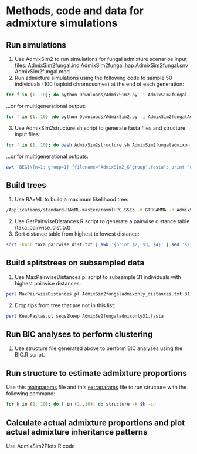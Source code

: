 # Methods, code and data for admixture simulations
## Run simulations
1. Use AdmixSim2 to run simulations for fungal admixture scenarios
Input files:
AdmixSim2fungal.ind
AdmixSim2fungal.hap
AdmixSim2fungal.snv
AdmixSim2fungal.mod
2. Run admixture simulations using the following code to sample 50 individuals (100 haploid chromosomes) at the end of each generation:
```bash
for f in {1..10}; do python Downloads/AdmixSim2.py -i AdmixSim2fungal -p Admix1 -g $f -n 50 --rec-rate 0.0000005 --mut-rate 0.0000005 -o AdmixSim2fungaladmixonlyG${f}.out; done
```
...or for multigenerational output:
```bash
for f in {1..10} ;do python Downloads/AdmixSim2.py -i AdmixSim2fungalAdmixOnly/AdmixSim2bottleneck -p Admix1,Admix1,Admix1,Admix1,Admix1,Admix1,Admix1,Admix1,Admix1 -g 2,3,4,5,6,7,8,9,10 -n 50,50,50,50,50,50,50,50,50 --rec-rate 0.0000005 --mut-rate 0.0000005 -o AdmixSim2testExpt${f}.out; done
```
3. Use AdmixSim2structure.sh script to generate fasta files and structure input files:
```bash
for f in {1..10}; do bash AdmixSim2structure.sh AdmixSim2fungaladmixonlyG${f}.out; done
```
...or for multigenerational outputs:
```bash
awk 'BEGIN{n=1; group=1} {filename="AdmixSim2_G"group".fasta"; print ">seq"n"\n"$0 > filename; n++; if (n > 100) {n=1; group++}}' AdmixSim2test.out.hap
```
## Build trees
1. Use RAxML to build a maximum likelihood tree:
```bash
/Applications/standard-RAxML-master/raxmlHPC-SSE3 -m GTRGAMMA -n AdmixSim2fungaladmixonly -s AdmixSim2fungaladmixonly.out.fasta -p 1234 -f a -x 4321 -# 100
```
2. Use GetPairwiseDistances.R script to generate a pairwise distance table (taxa_pairwise_dist.txt)
3. Sort distance table from highest to lowest distance:
```bash
sort -k4nr taxa_pairwise_dist.txt | awk '{print $2, $3, $4}' | sed 's/"//g' > AdmixSim2fungaladmixonly_distances.txt
```
## Build splitstrees on subsampled data
1. Use MaxPairwiseDistances.pl script to subsample 31 individuals with highest pairwise distances:
```bash
perl MaxPairwiseDistances.pl AdmixSim2fungaladmixonly_distances.txt 31 > seqs2keep
```
2. Drop tips from tree that are not in this list:
```bash
perl KeepFastas.pl seqs2keep AdmixSe2fungaladmixonly31.fasta
```
## Run BIC analyses to perform clustering
1. Use structure file generated above to perform BIC analyses using the BIC.R script.
## Run structure to estimate admixture proportions
Use this [mainparams](scripts/mainparams) file and this [extraparams](scripts/extraparams) file to run structure with the following command:
```bash
for k in {2..10}; do f in {2..10}; do structure -k $k -in
```
## Calculate actual admixture proportions and plot actual admixture inheritance patterns
Use AdmixSim2Plots.R code
